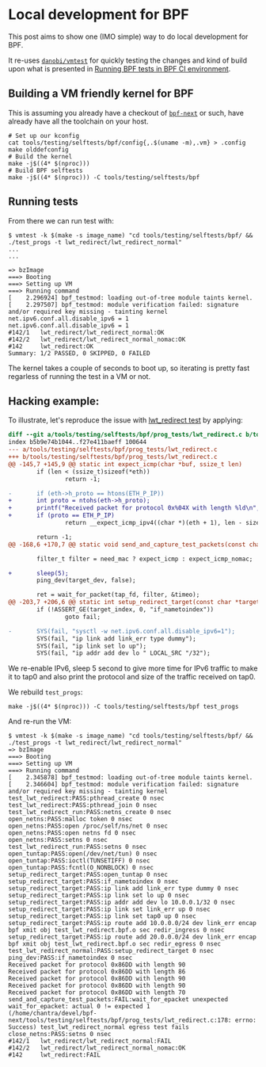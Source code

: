 # Local development for BPF

This post aims to show one (IMO simple) way to do local development for BPF.

It re-uses [`danobi/vmtest`](https://github.com/danobi/vmtest) for quickly testing the changes and kind of build upon what is presented in [Running BPF tests in BPF CI environment](bpfci-troubleshooting.md).

## Building a VM friendly kernel for BPF

This is assuming you already have a checkout of [`bpf-next`](https://git.kernel.org/pub/scm/linux/kernel/git/bpf/bpf-next.git/) or such, have already have all the toolchain on your host.
```
# Set up our kconfig
cat tools/testing/selftests/bpf/config{,.$(uname -m),.vm} > .config
make olddefconfig
# Build the kernel
make -j$((4* $(nproc)))
# Build BPF selftests
make -j$((4* $(nproc))) -C tools/testing/selftests/bpf 
```

## Running tests

From there we can run test with:

```
$ vmtest -k $(make -s image_name) "cd tools/testing/selftests/bpf/ && ./test_progs -t lwt_redirect/lwt_redirect_normal"
...
...

=> bzImage
===> Booting
===> Setting up VM
===> Running command
[    2.296924] bpf_testmod: loading out-of-tree module taints kernel.
[    2.297507] bpf_testmod: module verification failed: signature and/or required key missing - tainting kernel
net.ipv6.conf.all.disable_ipv6 = 1
net.ipv6.conf.all.disable_ipv6 = 1
#142/1   lwt_redirect/lwt_redirect_normal:OK
#142/2   lwt_redirect/lwt_redirect_normal_nomac:OK
#142     lwt_redirect:OK
Summary: 1/2 PASSED, 0 SKIPPED, 0 FAILED
```

The kernel takes a couple of seconds to boot up, so iterating is pretty fast regarless of running the test in a VM or not.

## Hacking example:

To illustrate, let's reproduce the issue with [lwt_redirect test](https://lore.kernel.org/all/20240131053212.2247527-1-chantr4@gmail.com/) by applying:

```diff
diff --git a/tools/testing/selftests/bpf/prog_tests/lwt_redirect.c b/tools/testing/selftests/bpf/prog_tests/lwt_redirect.c
index b5b9e74b1044..f27e411baeff 100644
--- a/tools/testing/selftests/bpf/prog_tests/lwt_redirect.c
+++ b/tools/testing/selftests/bpf/prog_tests/lwt_redirect.c
@@ -145,7 +145,9 @@ static int expect_icmp(char *buf, ssize_t len)
        if (len < (ssize_t)sizeof(*eth))
                return -1;

-       if (eth->h_proto == htons(ETH_P_IP))
+       int proto = ntohs(eth->h_proto);
+       printf("Received packet for protocol 0x%04X with length %ld\n", proto, len);
+       if (proto == ETH_P_IP)
                return __expect_icmp_ipv4((char *)(eth + 1), len - sizeof(*eth));

        return -1;
@@ -168,6 +170,7 @@ static void send_and_capture_test_packets(const char *test_name, int tap_fd,

        filter_t filter = need_mac ? expect_icmp : expect_icmp_nomac;

+       sleep(5);
        ping_dev(target_dev, false);

        ret = wait_for_packet(tap_fd, filter, &timeo);
@@ -203,7 +206,6 @@ static int setup_redirect_target(const char *target_dev, bool need_mac)
        if (!ASSERT_GE(target_index, 0, "if_nametoindex"))
                goto fail;

-       SYS(fail, "sysctl -w net.ipv6.conf.all.disable_ipv6=1");
        SYS(fail, "ip link add link_err type dummy");
        SYS(fail, "ip link set lo up");
        SYS(fail, "ip addr add dev lo " LOCAL_SRC "/32");
```

We re-enable IPv6, sleep 5 second to give more time for IPv6 traffic to make it to tap0 and also print
the protocol and size of the traffic received on tap0.

We rebuild `test_progs`:
```
make -j$((4* $(nproc))) -C tools/testing/selftests/bpf test_progs
```

And re-run the VM:
```
$ vmtest -k $(make -s image_name) "cd tools/testing/selftests/bpf/ && ./test_progs -t lwt_redirect/lwt_redirect_normal"
=> bzImage
===> Booting
===> Setting up VM
===> Running command
[    2.345878] bpf_testmod: loading out-of-tree module taints kernel.
[    2.346604] bpf_testmod: module verification failed: signature and/or required key missing - tainting kernel
test_lwt_redirect:PASS:pthread_create 0 nsec
test_lwt_redirect:PASS:pthread_join 0 nsec
test_lwt_redirect_run:PASS:netns_create 0 nsec
open_netns:PASS:malloc token 0 nsec
open_netns:PASS:open /proc/self/ns/net 0 nsec
open_netns:PASS:open netns fd 0 nsec
open_netns:PASS:setns 0 nsec
test_lwt_redirect_run:PASS:setns 0 nsec
open_tuntap:PASS:open(/dev/net/tun) 0 nsec
open_tuntap:PASS:ioctl(TUNSETIFF) 0 nsec
open_tuntap:PASS:fcntl(O_NONBLOCK) 0 nsec
setup_redirect_target:PASS:open_tuntap 0 nsec
setup_redirect_target:PASS:if_nametoindex 0 nsec
setup_redirect_target:PASS:ip link add link_err type dummy 0 nsec
setup_redirect_target:PASS:ip link set lo up 0 nsec
setup_redirect_target:PASS:ip addr add dev lo 10.0.0.1/32 0 nsec
setup_redirect_target:PASS:ip link set link_err up 0 nsec
setup_redirect_target:PASS:ip link set tap0 up 0 nsec
setup_redirect_target:PASS:ip route add 10.0.0.0/24 dev link_err encap bpf xmit obj test_lwt_redirect.bpf.o sec redir_ingress 0 nsec
setup_redirect_target:PASS:ip route add 20.0.0.0/24 dev link_err encap bpf xmit obj test_lwt_redirect.bpf.o sec redir_egress 0 nsec
test_lwt_redirect_normal:PASS:setup_redirect_target 0 nsec
ping_dev:PASS:if_nametoindex 0 nsec
Received packet for protocol 0x86DD with length 90
Received packet for protocol 0x86DD with length 86
Received packet for protocol 0x86DD with length 90
Received packet for protocol 0x86DD with length 90
Received packet for protocol 0x86DD with length 70
send_and_capture_test_packets:FAIL:wait_for_epacket unexpected wait_for_epacket: actual 0 != expected 1
(/home/chantra/devel/bpf-next/tools/testing/selftests/bpf/prog_tests/lwt_redirect.c:178: errno: Success) test_lwt_redirect_normal egress test fails
close_netns:PASS:setns 0 nsec
#142/1   lwt_redirect/lwt_redirect_normal:FAIL
#142/2   lwt_redirect/lwt_redirect_normal_nomac:OK
#142     lwt_redirect:FAIL
```